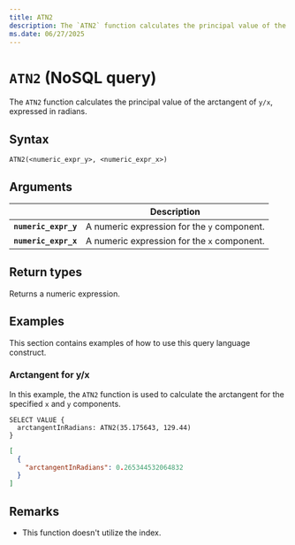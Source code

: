 ```yaml
---
title: ATN2
description: The `ATN2` function calculates the principal value of the arctangent of `y/x`, expressed in radians.
ms.date: 06/27/2025
---
```


# `ATN2` (NoSQL query)

The `ATN2` function calculates the principal value of the arctangent of `y/x`, expressed in radians.

## Syntax

```nosql
ATN2(<numeric_expr_y>, <numeric_expr_x>)
```

## Arguments

| | Description |
| --- | --- |
| **`numeric_expr_y`** | A numeric expression for the `y` component. |
| **`numeric_expr_x`** | A numeric expression for the `x` component. |

## Return types

Returns a numeric expression.

## Examples

This section contains examples of how to use this query language construct.

### Arctangent for y/x

In this example, the `ATN2` function is used to calculate the arctangent for the specified `x` and `y` components.

```nosql
SELECT VALUE {
  arctangentInRadians: ATN2(35.175643, 129.44)
}
```

```json
[
  {
    "arctangentInRadians": 0.265344532064832
  }
]
```

## Remarks

- This function doesn't utilize the index.
